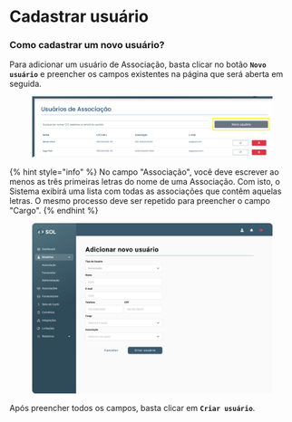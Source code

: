 # Cadastrar usuário

### Como cadastrar um novo usuário?

Para adicionar um usuário de Associação, basta clicar no botão **`Novo usuário`** e preencher os campos existentes na página que será aberta em seguida.

<figure><img src="../../../../.gitbook/assets/image (20).png" alt=""><figcaption></figcaption></figure>

{% hint style="info" %}
No campo "Associação", você deve escrever ao menos as três primeiras letras do nome de uma Associação. Com isto, o Sistema exibirá uma lista com todas as associações que contêm aquelas letras. O mesmo processo deve ser repetido para preencher o campo "Cargo".
{% endhint %}

<figure><img src="../../../../.gitbook/assets/Adicionar novo usuário (Associação).png" alt=""><figcaption></figcaption></figure>

Após preencher todos os campos, basta clicar em **`Criar usuário`**.
